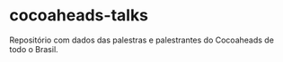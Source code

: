 # cocoaheads-talks
Repositório com dados das palestras e palestrantes do Cocoaheads de todo o Brasil.
